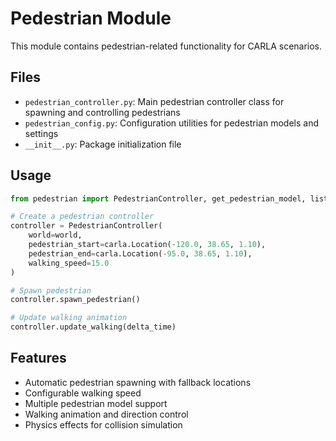 # Pedestrian Module

This module contains pedestrian-related functionality for CARLA scenarios.

## Files

- `pedestrian_controller.py`: Main pedestrian controller class for spawning and controlling pedestrians
- `pedestrian_config.py`: Configuration utilities for pedestrian models and settings
- `__init__.py`: Package initialization file

## Usage

```python
from pedestrian import PedestrianController, get_pedestrian_model, list_available_models

# Create a pedestrian controller
controller = PedestrianController(
    world=world,
    pedestrian_start=carla.Location(-120.0, 38.65, 1.10),
    pedestrian_end=carla.Location(-95.0, 38.65, 1.10),
    walking_speed=15.0
)

# Spawn pedestrian
controller.spawn_pedestrian()

# Update walking animation
controller.update_walking(delta_time)
```

## Features

- Automatic pedestrian spawning with fallback locations
- Configurable walking speed
- Multiple pedestrian model support
- Walking animation and direction control
- Physics effects for collision simulation

